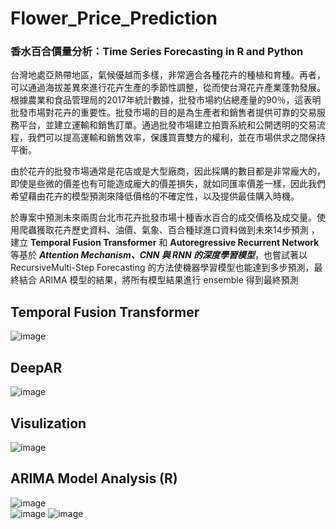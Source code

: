 # Flower_Price_Prediction
### 香水百合價量分析：Time Series Forecasting in R and Python  
  
台灣地處亞熱帶地區，氣候優越而多樣，非常適合各種花卉的種植和育種。再者，可以通過海拔差異來進行花卉生產的季節性調整，從而使台灣花卉產業蓬勃發展。根據農業和食品管理局的2017年統計數據，批發市場約佔總產量的90％，這表明批發市場對花卉的重要性。批發市場的目的是為生產者和銷售者提供可靠的交易服務平台，並建立運輸和銷售訂單。通過批發市場建立拍賣系統和公開透明的交易流程，我們可以提高運輸和銷售效率，保護買賣雙方的權利，並在市場供求之間保持平衡。
  
由於花卉的批發市場通常是花店或是大型廠商，因此採購的數目都是非常龐大的，即使是些微的價差也有可能造成龐大的價差損失，就如同匯率價差一樣，因此我們希望藉由花卉的模型預測來降低價格的不確定性，以及提供最佳購入時機。
  
於專案中預測未來兩周台北市花卉批發市場十種香水百合的成交價格及成交量。使用爬蟲獲取花卉歷史資料、油價、氣象、百合種球進口資料做到未來14步預測 ，建立 **Temporal Fusion Transformer** 和 **Autoregressive Recurrent Network** 等基於 ***Attention Mechanism、CNN 與 RNN 的深度學習模型***，也嘗試著以 RecursiveMulti-Step Forecasting 的方法使機器學習模型也能達到多步預測，最終結合 ARIMA 模型的結果，將所有模型結果進行 ensemble 得到最終預測

## Temporal Fusion Transformer
![image](https://user-images.githubusercontent.com/36630295/125034660-6bfe3b00-e0c3-11eb-91f0-62e3f7b4297a.png)

## DeepAR
![image](https://user-images.githubusercontent.com/36630295/125034879-b8e21180-e0c3-11eb-956d-82ec3ac1f81c.png)

## Visulization
![image](https://user-images.githubusercontent.com/36630295/125034940-cac3b480-e0c3-11eb-98d7-52495ed0577b.png)

## ARIMA Model Analysis (R)
![image](https://user-images.githubusercontent.com/36630295/125033990-a3201c80-e0c2-11eb-8a0d-4e698bb741a8.png)  
![image](https://user-images.githubusercontent.com/36630295/125034130-d5ca1500-e0c2-11eb-802d-6ecf908be2a3.png)
![image](https://user-images.githubusercontent.com/36630295/125034173-e37f9a80-e0c2-11eb-96dc-414dd20c43bd.png)  
